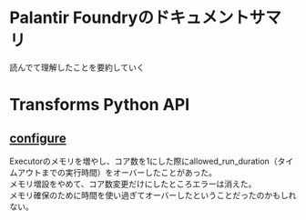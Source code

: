 # Palantir Foundryのドキュメントサマリ
読んでて理解したことを要約していく

# Transforms Python API

## [configure](https://www.palantir.com/docs/foundry/transforms-python/transforms-python-api/#configure)
Executorのメモリを増やし、コア数を1にした際にallowed_run_duration（タイムアウトまでの実行時間）をオーバーしたことがあった。  
メモリ増設をやめて、コア数変更だけにしたところエラーは消えた。  
メモリ確保のために時間を使い過ぎてオーバーしたということだったのかもしれない。

